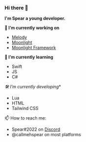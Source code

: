 ### Hi there 👋

**I'm Spear a young developer.**

**🔭 I’m currently working on**
- <a href="https://melodyradio.net">Melody</a>
- <a href="https://moonlighthq.net">Moonlight</a>
- <a href="https://github.com/callmehSpear/Moonlight-Framework">Moonlight Framework</a>

**🌱 I’m currently learning**
- Swift
- JS
- C#

*🛠️ I’m currently developing**
- Lua
- HTML
- Tailwind CSS

📫 How to reach me:
- Spear#2022 on <a href="https://discord.com">Discord</a>
- @callmehspear on most platforms
